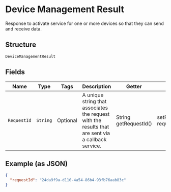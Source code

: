 
# Device Management Result

Response to activate service for one or more devices so that they can send and receive data.

## Structure

`DeviceManagementResult`

## Fields

| Name | Type | Tags | Description | Getter | Setter |
|  --- | --- | --- | --- | --- | --- |
| `RequestId` | `String` | Optional | A unique string that associates the request with the results that are sent via a callback service. | String getRequestId() | setRequestId(String requestId) |

## Example (as JSON)

```json
{
  "requestId": "24da9f9a-d110-4a54-86b4-93fb76aab83c"
}
```


